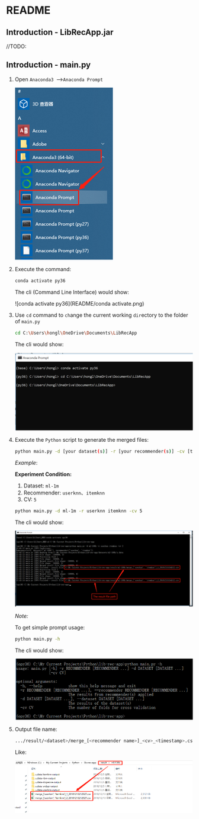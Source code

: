 # README

## Introduction - LibRecApp.jar 

//TODO: 

## Introduction - main.py

1. Open `Anaconda3 `-->`Anaconda Prompt`

   ![1544845945899](README/1544845945899.png)

2. Execute the command:

   ```bash
   conda activate py36
   ```

   The cli (Command Line Interface) would show:

   ![conda activate py36](README/conda activate.png)

3. Use `cd` command to `ch`ange the current working `dir`ectory to the folder of `main.py`

   ```bash
   cd C:\Users\hongl\OneDrive\Documents\LibRecApp
   ```

   The cli would show:

   ![](README/微信图片_20181215150220.png)

4. Execute the `Python` script to generate the merged files:

   ```bash
   python main.py -d [your dataset(s)] -r [your recommender(s)] -cv [the number of cross validation]
   ```

   *Example*:

   **Experiment Condition:**

   1. Dataset: `ml-1m`
   2. Recommender: `userknn`、`itemknn`
   3. CV: `5`

   ```bash
   python main.py -d ml-1m -r userknn itemknn -cv 5
   ```

   The cli would show:

   ![1544849359472](README/1544849359472.png)

   *Note:*

   To get simple prompt usage:

   ```bash
   python main.py -h
   ```

   The cli would show:

   ![1544849416380](README/1544849416380.png)

5. Output file name:

   ```bash
   .../result/<dataset>/merge_[<recommender name>]_<cv>_<timestamp>.csv
   ```

   Like:

   ![result file name](README/微信图片_20181215155340.png)
